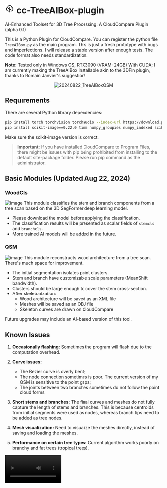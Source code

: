 # <img src="./img/logo.png" width="30" alt="GitHub Logo"> cc-TreeAIBox-plugin

AI-Enhanced Toolset for 3D Tree Processing: A CloudCompare Plugin (alpha 0.1)

This is a Python Plugin for CloudCompare. You can register the python file `TreeAIBox.py` as the main program. This is just a fresh prototype with bugs and imperfections. I will release a stable version after enough tests. The code format also needs standardization.

**Note:** Tested only in Windows OS, RTX3090 (VRAM: 24GB) With CUDA; I am currently making the TreeAIBox installable akin to the 3DFin plugin, thanks to Romain Janvier's suggestion!

<div align="center">
  <img src="https://github.com/user-attachments/assets/dcf4e7de-adea-493f-9fff-04e082efa2d1" width="30%" alt="20240822_TreeAIBoxQSM">
</div>

## Requirements

There are several Python library dependencies:

```bash
pip install torch torchvision torchaudio --index-url https://download.pytorch.org/whl/cu121
pip install scikit-image==0.22.0 timm numpy_groupies numpy_indexed scikit-learn
```

Make sure the scikit-image version is correct.

> **Important:** If you have installed CloudCompare to Program Files, there might be issues with pip being prohibited from installing to the default site-package folder. Please run pip command as the administrator.

## Basic Modules (Updated Aug 22, 2024)

### WoodCls
![image](https://github.com/user-attachments/assets/d5df6a25-bd46-4e4f-a735-73d729957a76)
This module classifies the stem and branch components from a tree scan based on the 3D SegFormer deep learning model.

- Please download the model before applying the classification.
- The classification results will be presented as scalar fields of `stemcls` and `branchcls`.
- More trained AI models will be added in the future.

### QSM
![image](https://github.com/user-attachments/assets/5513699e-56e7-4f2a-a25d-3b33f8a74fea)
This module reconstructs wood architecture from a tree scan. There's much space for improvement.

- The initial segmentation isolates point clusters.
- Stem and branch have customizable scale parameters (MeanShift bandwidth).
- Clusters should be large enough to cover the stem cross-section.
- After skeletonization:
  - Wood architecture will be saved as an XML file
  - Meshes will be saved as an OBJ file
  - Skeleton curves are drawn on CloudCompare

Future upgrades may include an AI-based version of this tool.

## Known Issues

1. **Occasionally flashing:** Sometimes the program will flash due to the computation overhead.

2. **Curve issues:**
   - The Bezier curve is overly bent;
   - The node connection sometimes is poor. The current version of my QSM is sensitive to the point gaps;
   - The joints between two branches sometimes do not follow the point cloud forms
   
3. **Short stems and branches:** The final curves and meshes do not fully capture the length of stems and branches. This is because centroids from initial segments were used as nodes, whereas branch tips need to be added as tree nodes.

4. **Mesh visualization:** Need to visualize the meshes directly, instead of saving and loading the meshes.

5. **Performance on certain tree types:** Current algorithm works poorly on branchy and fat trees (tropical trees).

<video src='https://github.com/user-attachments/assets/bf5f7b6a-5a50-43ba-876b-29e5c9cbff03' width=180/>


